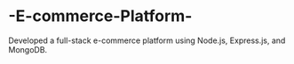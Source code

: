# -E-commerce-Platform-
Developed a full-stack e-commerce platform using Node.js, Express.js, and MongoDB.   
